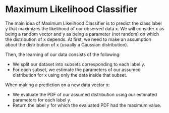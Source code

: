 # Maximum Likelihood Classifier
  The main idea of Maximum Likelihood Classifier is to predict the class label y that maximizes the likelihood of our observed data x. We will consider x as being a random vector and y as being a parameter (not random) on which the distribution of x depends. At first, we need to make an assumption about the distribution of x (usually a Gaussian distribution).

Then, the learning of our data consists of the following:
  - We split our dataset into subsets corresponding to each label y.
  - For each subset, we estimate the parameters of our assumed distribution for x using only the data inside that subset.

When making a prediction on a new data vector x:
  - We evaluate the PDF of our assumed distribution using our estimated parameters for each label y.
  - Return the label y for which the evaluated PDF had the maximum value.
    
    


